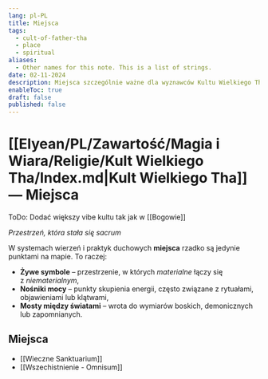 ```yaml
---
lang: pl-PL
title: Miejsca
tags:
  - cult-of-father-tha
  - place
  - spiritual
aliases:
  - Other names for this note. This is a list of strings.
date: 02-11-2024
description: Miejsca szczególnie ważne dla wyznawców Kultu Wielkiego Tha.
enableToc: true
draft: false
published: false
---
```

# [[Elyean/PL/Zawartość/Magia i Wiara/Religie/Kult Wielkiego Tha/Index.md|Kult Wielkiego Tha]] — Miejsca

ToDo: Dodać większy vibe kultu tak jak w [[Bogowie]]

*Przestrzeń, która stała się sacrum*

W systemach wierzeń i praktyk duchowych **miejsca** rzadko są jedynie punktami na mapie. To raczej:
- **Żywe symbole** – przestrzenie, w których *materialne* łączy się z *niematerialnym*,
- **Nośniki mocy** – punkty skupienia energii, często związane z rytuałami, objawieniami lub klątwami,
- **Mosty między światami** – wrota do wymiarów boskich, demonicznych lub zapomnianych.

## Miejsca

- [[Wieczne Sanktuarium]]
- [[Wszechistnienie - Omnisum]]